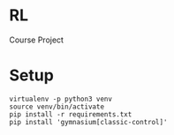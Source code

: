 # RL
Course Project

# Setup

```
virtualenv -p python3 venv
source venv/bin/activate
pip install -r requirements.txt
pip install 'gymnasium[classic-control]'
```

